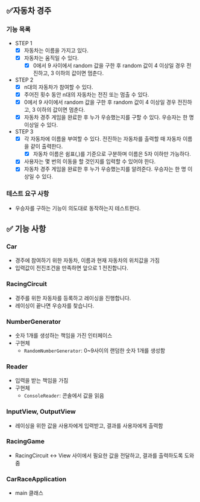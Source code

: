 ## ✅자동차 경주

### 기능 목록

- STEP 1
  - [x] 자동차는 이름을 가지고 있다. 
  - [x] 자동차는 움직일 수 있다.
    - [x] 0에서 9 사이에서 random 값을 구한 후 random 값이 4 이상일 경우 전진하고, 3 이하의 값이면 멈춘다.

- STEP 2
  - [x] n대의 자동차가 참여할 수 있다.
  - [x] 주어진 횟수 동안 n대의 자동차는 전진 또는 멈출 수 있다.
  - [x] 0에서 9 사이에서 random 값을 구한 후 random 값이 4 이상일 경우 전진하고, 3 이하의 값이면 멈춘다.
  - [x] 자동차 경주 게임을 완료한 후 누가 우승했는지를 구할 수 있다. 우승자는 한 명 이상일 수 있다.

- STEP 3
  - [x] 각 자동차에 이름을 부여할 수 있다. 전진하는 자동차를 출력할 때 자동차 이름을 같이 출력한다.
    - [x] 자동차 이름은 쉼표(,)를 기준으로 구분하며 이름은 5자 이하만 가능하다.
  - [x] 사용자는 몇 번의 이동을 할 것인지를 입력할 수 있어야 한다.
  - [x] 자동차 경주 게임을 완료한 후 누가 우승했는지를 알려준다. 우승자는 한 명 이상일 수 있다.

### 테스트 요구 사항
- 우승자를 구하는 기능이 의도대로 동작하는지 테스트한다.


## ✅ 기능 사항 
### Car
- 경주에 참여하기 위한 자동차, 이름과 현재 자동차의 위치값을 가짐
- 입력값이 전진조건을 만족하면 앞으로 1 전진합니다.

### RacingCircuit
- 경주를 위한 자동차를 등록하고 레이싱을 진행합니다.
- 레이싱이 끝나면 우승자를 찾습니다.

### NumberGenerator
- 숫자 1개를 생성하는 책임을 가진 인터페이스
- 구현체
  - `RandomNumberGenerator`: 0~9사이의 랜덤한 숫자 1개를 생성함

### Reader
- 입력을 받는 책임을 가짐
- 구현체
  - `ConsoleReader`: 콘솔에서 값을 읽음

### InputView, OutputView
- 레이싱을 위한 값을 사용자에게 입력받고, 결과를 사용자에게 출력함

### RacingGame
- RacingCircuit <-> View 사이에서 필요한 값을 전달하고, 결과를 출력하도록 도와줌

### CarRaceApplication
- main 클래스
